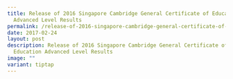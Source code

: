 ```yaml
---
title: Release of 2016 Singapore Cambridge General Certificate of Education
  Advanced Level Results
permalink: /release-of-2016-singapore-cambridge-general-certificate-of-education-advanced-level-results/
date: 2017-02-24
layout: post
description: Release of 2016 Singapore Cambridge General Certificate of
  Education Advanced Level Results
image: ""
variant: tiptap
---
```

<p></p>